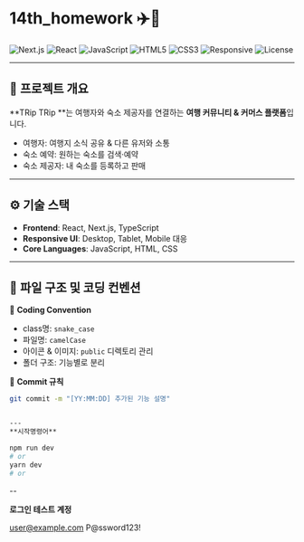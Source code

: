 
# 14th_homework ✈️🏨

![Next.js](https://img.shields.io/badge/Next.js-000000?logo=nextdotjs&logoColor=white)
![React](https://img.shields.io/badge/React-20232A?logo=react&logoColor=61DAFB)
![JavaScript](https://img.shields.io/badge/JavaScript-F7DF1E?logo=javascript&logoColor=black)
![HTML5](https://img.shields.io/badge/HTML5-E34F26?logo=html5&logoColor=white)
![CSS3](https://img.shields.io/badge/CSS3-1572B6?logo=css3&logoColor=white)
![Responsive](https://img.shields.io/badge/Responsive-Yes-brightgreen)
![License](https://img.shields.io/badge/Copyright-CodeCamp-blue)

---

## 📌 프로젝트 개요
**TRip TRip **는 여행자와 숙소 제공자를 연결하는 **여행 커뮤니티 & 커머스 플랫폼**입니다.  

- 여행자: 여행지 소식 공유 & 다른 유저와 소통  
- 숙소 예약: 원하는 숙소를 검색·예약  
- 숙소 제공자: 내 숙소를 등록하고 판매  

---

## ⚙️ 기술 스택
- **Frontend**: React, Next.js, TypeScript
- **Responsive UI**: Desktop, Tablet, Mobile 대응  
- **Core Languages**: JavaScript, HTML, CSS  

---

## 📂 파일 구조 및 코딩 컨벤션
📌 **Coding Convention**
- class명: `snake_case`  
- 파일명: `camelCase`  
- 아이콘 & 이미지: `public` 디렉토리 관리  
- 폴더 구조: 기능별로 분리  

📌 **Commit 규칙**
```bash
git commit -m "[YY:MM:DD] 추가된 기능 설명"


--- 
**시작명령어**

npm run dev
# or
yarn dev
# or
```
--


**로그인 테스트 계정**

user@example.com
P@ssword123!
